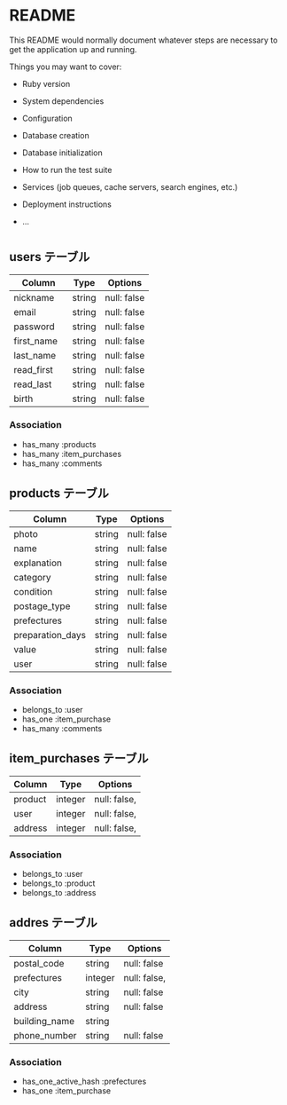 # README

This README would normally document whatever steps are necessary to get the
application up and running.

Things you may want to cover:

* Ruby version

* System dependencies

* Configuration

* Database creation

* Database initialization

* How to run the test suite

* Services (job queues, cache servers, search engines, etc.)

* Deployment instructions

* ...


#
## users テーブル

| Column   　| Type   | Options     |
| ---------- | ------ | ----------- |
| nickname   | string | null: false |
| email   　 | string | null: false |
| password　 | string | null: false |
| first_name | string | null: false |
| last_name  | string | null: false |
| read_first | string | null: false |
| read_last  | string | null: false |
| birth      | string | null: false |

### Association

- has_many :products
- has_many :item_purchases
- has_many :comments

## products テーブル

| Column           | Type   | Options     |
| ---------------  | ------ | ----------- |
| photo            | string | null: false |
| name             | string | null: false |
| explanation      | string | null: false |
| category         | string | null: false |
| condition        | string | null: false |
| postage_type     | string | null: false |
| prefectures      | string | null: false |
| preparation_days | string | null: false |
| value            | string | null: false |
| user             | string | null: false |

### Association

- belongs_to :user
- has_one :item_purchase
- has_many :comments

## item_purchases テーブル
| Column        | Type    | Options      |
| ------------- | ------- | ------------ |
| product       | integer | null: false, |
| user          | integer | null: false, |
| address       | integer | null: false, |

### Association

- belongs_to :user
- belongs_to :product
- belongs_to :address

## addres テーブル

| Column        | Type       | Options      |
| ------------- | ---------- | ------------ |
| postal_code   | string     | null: false  |
| prefectures   | integer    | null: false, |
| city          | string     | null: false  |
| address       | string     | null: false  |
| building_name | string     |              |
| phone_number  | string     | null: false  |

### Association

- has_one_active_hash :prefectures
- has_one :item_purchase
